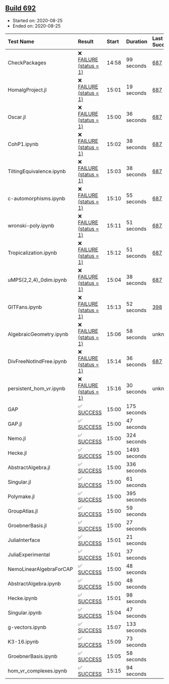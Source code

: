 ## [Build 692](https://oscarci.mathematik.uni-kl.de/job/oscar-stable/692/)

* Started on: 2020-08-25
* Ended on: 2020-08-25

| Test Name    | Result | Start | Duration | Last Success | First Failure |
|:-------------|:-------|:------|:---------|:-------------|:--------------|
| CheckPackages | ❌ [FAILURE (status = 1)](https://oscarci.mathematik.uni-kl.de/job/oscar-stable/692/artifact/logs/build-692/CheckPackages.log) | 14:58 | 99 seconds | [687](https://oscarci.mathematik.uni-kl.de/job/oscar-stable/687/) | [688](https://oscarci.mathematik.uni-kl.de/job/oscar-stable/688/) |
| HomalgProject.jl | ❌ [FAILURE (status = 1)](https://oscarci.mathematik.uni-kl.de/job/oscar-stable/692/artifact/logs/build-692/HomalgProject.jl.log) | 15:01 | 19 seconds | [687](https://oscarci.mathematik.uni-kl.de/job/oscar-stable/687/) | [688](https://oscarci.mathematik.uni-kl.de/job/oscar-stable/688/) |
| Oscar.jl | ❌ [FAILURE (status = 1)](https://oscarci.mathematik.uni-kl.de/job/oscar-stable/692/artifact/logs/build-692/Oscar.jl.log) | 15:00 | 36 seconds | [687](https://oscarci.mathematik.uni-kl.de/job/oscar-stable/687/) | [688](https://oscarci.mathematik.uni-kl.de/job/oscar-stable/688/) |
| CohP1.ipynb | ❌ [FAILURE (status = 1)](https://oscarci.mathematik.uni-kl.de/job/oscar-stable/692/artifact/logs/build-692/CohP1.ipynb.log) | 15:02 | 38 seconds | [687](https://oscarci.mathematik.uni-kl.de/job/oscar-stable/687/) | [688](https://oscarci.mathematik.uni-kl.de/job/oscar-stable/688/) |
| TiltingEquivalence.ipynb | ❌ [FAILURE (status = 1)](https://oscarci.mathematik.uni-kl.de/job/oscar-stable/692/artifact/logs/build-692/TiltingEquivalence.ipynb.log) | 15:03 | 38 seconds | [687](https://oscarci.mathematik.uni-kl.de/job/oscar-stable/687/) | [688](https://oscarci.mathematik.uni-kl.de/job/oscar-stable/688/) |
| c-automorphisms.ipynb | ❌ [FAILURE (status = 1)](https://oscarci.mathematik.uni-kl.de/job/oscar-stable/692/artifact/logs/build-692/c-automorphisms.ipynb.log) | 15:10 | 55 seconds | [687](https://oscarci.mathematik.uni-kl.de/job/oscar-stable/687/) | [688](https://oscarci.mathematik.uni-kl.de/job/oscar-stable/688/) |
| wronski-poly.ipynb | ❌ [FAILURE (status = 1)](https://oscarci.mathematik.uni-kl.de/job/oscar-stable/692/artifact/logs/build-692/wronski-poly.ipynb.log) | 15:11 | 51 seconds | [687](https://oscarci.mathematik.uni-kl.de/job/oscar-stable/687/) | [688](https://oscarci.mathematik.uni-kl.de/job/oscar-stable/688/) |
| Tropicalization.ipynb | ❌ [FAILURE (status = 1)](https://oscarci.mathematik.uni-kl.de/job/oscar-stable/692/artifact/logs/build-692/Tropicalization.ipynb.log) | 15:12 | 51 seconds | [687](https://oscarci.mathematik.uni-kl.de/job/oscar-stable/687/) | [688](https://oscarci.mathematik.uni-kl.de/job/oscar-stable/688/) |
| uMPS(2,2,4)_0dim.ipynb | ❌ [FAILURE (status = 1)](https://oscarci.mathematik.uni-kl.de/job/oscar-stable/692/artifact/logs/build-692/uMPS-2-2-4-_0dim.ipynb.log) | 15:04 | 38 seconds | [687](https://oscarci.mathematik.uni-kl.de/job/oscar-stable/687/) | [688](https://oscarci.mathematik.uni-kl.de/job/oscar-stable/688/) |
| GITFans.ipynb | ❌ [FAILURE (status = 1)](https://oscarci.mathematik.uni-kl.de/job/oscar-stable/692/artifact/logs/build-692/GITFans.ipynb.log) | 15:13 | 52 seconds | [398](https://oscarci.mathematik.uni-kl.de/job/oscar-stable/398/) | [399](https://oscarci.mathematik.uni-kl.de/job/oscar-stable/399/) |
| AlgebraicGeometry.ipynb | ❌ [FAILURE (status = 1)](https://oscarci.mathematik.uni-kl.de/job/oscar-stable/692/artifact/logs/build-692/AlgebraicGeometry.ipynb.log) | 15:06 | 58 seconds | unknown | unknown |
| DivFreeNotIndFree.ipynb | ❌ [FAILURE (status = 1)](https://oscarci.mathematik.uni-kl.de/job/oscar-stable/692/artifact/logs/build-692/DivFreeNotIndFree.ipynb.log) | 15:14 | 36 seconds | [687](https://oscarci.mathematik.uni-kl.de/job/oscar-stable/687/) | [688](https://oscarci.mathematik.uni-kl.de/job/oscar-stable/688/) |
| persistent_hom_vr.ipynb | ❌ [FAILURE (status = 1)](https://oscarci.mathematik.uni-kl.de/job/oscar-stable/692/artifact/logs/build-692/persistent_hom_vr.ipynb.log) | 15:16 | 30 seconds | unknown | unknown |
| GAP | ✅ [SUCCESS](https://oscarci.mathematik.uni-kl.de/job/oscar-stable/692/artifact/logs/build-692/GAP.log) | 15:00 | 175 seconds |  |  |
| GAP.jl | ✅ [SUCCESS](https://oscarci.mathematik.uni-kl.de/job/oscar-stable/692/artifact/logs/build-692/GAP.jl.log) | 15:00 | 47 seconds |  |  |
| Nemo.jl | ✅ [SUCCESS](https://oscarci.mathematik.uni-kl.de/job/oscar-stable/692/artifact/logs/build-692/Nemo.jl.log) | 15:00 | 324 seconds |  |  |
| Hecke.jl | ✅ [SUCCESS](https://oscarci.mathematik.uni-kl.de/job/oscar-stable/692/artifact/logs/build-692/Hecke.jl.log) | 15:00 | 1493 seconds |  |  |
| AbstractAlgebra.jl | ✅ [SUCCESS](https://oscarci.mathematik.uni-kl.de/job/oscar-stable/692/artifact/logs/build-692/AbstractAlgebra.jl.log) | 15:00 | 336 seconds |  |  |
| Singular.jl | ✅ [SUCCESS](https://oscarci.mathematik.uni-kl.de/job/oscar-stable/692/artifact/logs/build-692/Singular.jl.log) | 15:00 | 61 seconds |  |  |
| Polymake.jl | ✅ [SUCCESS](https://oscarci.mathematik.uni-kl.de/job/oscar-stable/692/artifact/logs/build-692/Polymake.jl.log) | 15:00 | 395 seconds |  |  |
| GroupAtlas.jl | ✅ [SUCCESS](https://oscarci.mathematik.uni-kl.de/job/oscar-stable/692/artifact/logs/build-692/GroupAtlas.jl.log) | 15:00 | 59 seconds |  |  |
| GroebnerBasis.jl | ✅ [SUCCESS](https://oscarci.mathematik.uni-kl.de/job/oscar-stable/692/artifact/logs/build-692/GroebnerBasis.jl.log) | 15:00 | 27 seconds |  |  |
| JuliaInterface | ✅ [SUCCESS](https://oscarci.mathematik.uni-kl.de/job/oscar-stable/692/artifact/logs/build-692/JuliaInterface.log) | 15:01 | 21 seconds |  |  |
| JuliaExperimental | ✅ [SUCCESS](https://oscarci.mathematik.uni-kl.de/job/oscar-stable/692/artifact/logs/build-692/JuliaExperimental.log) | 15:01 | 37 seconds |  |  |
| NemoLinearAlgebraForCAP | ✅ [SUCCESS](https://oscarci.mathematik.uni-kl.de/job/oscar-stable/692/artifact/logs/build-692/NemoLinearAlgebraForCAP.log) | 15:00 | 48 seconds |  |  |
| AbstractAlgebra.ipynb | ✅ [SUCCESS](https://oscarci.mathematik.uni-kl.de/job/oscar-stable/692/artifact/logs/build-692/AbstractAlgebra.ipynb.log) | 15:00 | 48 seconds |  |  |
| Hecke.ipynb | ✅ [SUCCESS](https://oscarci.mathematik.uni-kl.de/job/oscar-stable/692/artifact/logs/build-692/Hecke.ipynb.log) | 15:01 | 98 seconds |  |  |
| Singular.ipynb | ✅ [SUCCESS](https://oscarci.mathematik.uni-kl.de/job/oscar-stable/692/artifact/logs/build-692/Singular.ipynb.log) | 15:04 | 47 seconds |  |  |
| g-vectors.ipynb | ✅ [SUCCESS](https://oscarci.mathematik.uni-kl.de/job/oscar-stable/692/artifact/logs/build-692/g-vectors.ipynb.log) | 15:07 | 133 seconds |  |  |
| K3-16.ipynb | ✅ [SUCCESS](https://oscarci.mathematik.uni-kl.de/job/oscar-stable/692/artifact/logs/build-692/K3-16.ipynb.log) | 15:09 | 73 seconds |  |  |
| GroebnerBasis.ipynb | ✅ [SUCCESS](https://oscarci.mathematik.uni-kl.de/job/oscar-stable/692/artifact/logs/build-692/GroebnerBasis.ipynb.log) | 15:05 | 58 seconds |  |  |
| hom_vr_complexes.ipynb | ✅ [SUCCESS](https://oscarci.mathematik.uni-kl.de/job/oscar-stable/692/artifact/logs/build-692/hom_vr_complexes.ipynb.log) | 15:15 | 94 seconds |  |  |
